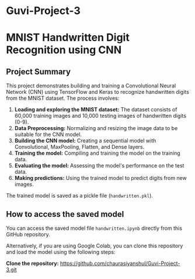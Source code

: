 # Guvi-Project-3
# MNIST Handwritten Digit Recognition using CNN

## Project Summary

This project demonstrates building and training a Convolutional Neural Network (CNN) using TensorFlow and Keras to recognize handwritten digits from the MNIST dataset. The process involves:

1. **Loading and exploring the MNIST dataset:** The dataset consists of 60,000 training images and 10,000 testing images of handwritten digits (0-9).
2. **Data Preprocessing:** Normalizing and resizing the image data to be suitable for the CNN model.
3. **Building the CNN model:** Creating a sequential model with Convolutional, MaxPooling, Flatten, and Dense layers.
4. **Training the model:** Compiling and training the model on the training data.
5. **Evaluating the model:** Assessing the model's performance on the test data.
6. **Making predictions:** Using the trained model to predict digits from new images.

The trained model is saved as a pickle file (`handwritten.pkl`).

## How to access the saved model

You can access the saved model file `handwritten.ipynb` directly from this GitHub repository.

Alternatively, if you are using Google Colab, you can clone this repository and load the model using the following steps:

**Clone the repository:**
https://github.com/chaurasiyanshul/Guvi-Project-3.git
```
